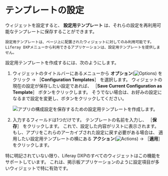 # テンプレートの設定

ウィジェットを設定すると、 **設定用テンプレート** は、それらの設定を再利用可能なテンプレートに保存することができます。

```{note}
設定用テンプレートは、ページ上に配置されたウィジェットに対してのみ利用可能です。 Liferay DXPメニューから利用できるアプリケーションは、設定用テンプレートを提供しません。
```

設定用テンプレートを作成するには、次のようにします。

1. ウィジェットのタイトルバーにあるメニューから **オプション**(![Options](../../../../images/icon-app-options.png)) をクリック &rarr; ［**Configuration Templates**］ を選択します。 ウィジェットの現在の設定が保存したい設定であれば、 ［**Save Current Configuration as Template**］ ボタンをクリックします。 そうでない場合は、お好みの設定になるまで設定を変更し、ボタンをクリックしてください。

    ![アプリの構成設定を保存するための設定用テンプレートを作成します。](./configuring-templates/images/01.png)

1. 入力するフィールドは1つだけです。 テンプレートの名前を入力し、 ［**保存**］ をクリックします。 これで、設定した内容がリストに表示されます。 もし、アプリをこれらのアーカイブされた設定に戻す必要がある場合は、 適用したい設定用テンプレートの横にある **アクション**(![Actions](../../../../images/icon-actions.png)) &rarr; ［**適用**］ をクリックします。

特に明記されていない限り、Liferay DXPのすべてのウィジェットはこの機能をサポートしています。 これは、掲示板アプリケーションのように設定項目が多いウィジェットで特に有効です。
